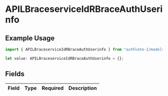 # APILBraceserviceIdRBraceAuthUserinfo

## Example Usage

```typescript
import { APILBraceserviceIdRBraceAuthUserinfo } from "authlete-2/models";

let value: APILBraceserviceIdRBraceAuthUserinfo = {};
```

## Fields

| Field       | Type        | Required    | Description |
| ----------- | ----------- | ----------- | ----------- |